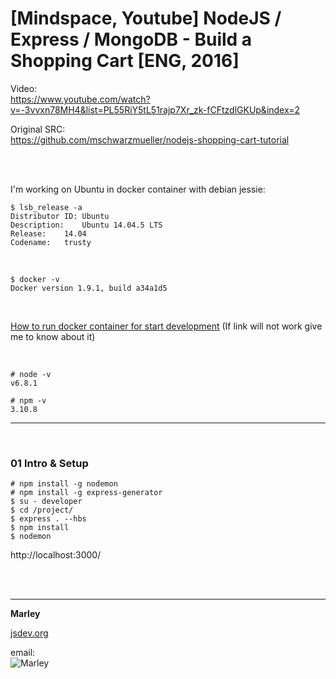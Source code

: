 # [Mindspace, Youtube] NodeJS / Express / MongoDB - Build a Shopping Cart [ENG, 2016]

Video:  
https://www.youtube.com/watch?v=-3vvxn78MH4&list=PL55RiY5tL51rajp7Xr_zk-fCFtzdlGKUp&index=2

Original SRC:  
https://github.com/mschwarzmueller/nodejs-shopping-cart-tutorial


<br/>
<br/>

I'm working on Ubuntu in docker container with debian jessie:

    $ lsb_release -a
    Distributor ID:	Ubuntu
    Description:	Ubuntu 14.04.5 LTS
    Release:	14.04
    Codename:	trusty


<br/>

    $ docker -v
    Docker version 1.9.1, build a34a1d5

<br/>


<a href="http://jsdev.org/env/docker/run-container/">How to run docker container for start development</a>
(If link will not work give me to know about it)

<br/>

    # node -v
    v6.8.1

    # npm -v
    3.10.8

<hr/>

<br/>

### 01 Intro & Setup

    # npm install -g nodemon
    # npm install -g express-generator
    $ su - developer
    $ cd /project/
    $ express . --hbs
    $ npm install
    $ nodemon

http://localhost:3000/


 

<br/>
<br/>

___

**Marley**

<a href="https://jsdev.org">jsdev.org</a>

email:  
![Marley](http://img.fotografii.org/a3333333mail.gif "Marley")
